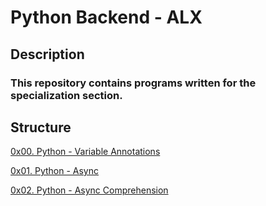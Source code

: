 # Python Backend - ALX
##  Description
### This repository contains programs written for the specialization section.

## Structure
[0x00. Python - Variable Annotations](https://github.com/geeflows44/alx-backend-python/edit/master/README.md)

[0x01. Python - Async](https://github.com/geeflows44/alx-backend-python/edit/master/README.md)

[0x02. Python - Async Comprehension](https://github.com/geeflows44/alx-backend-python/edit/master/README.md)
